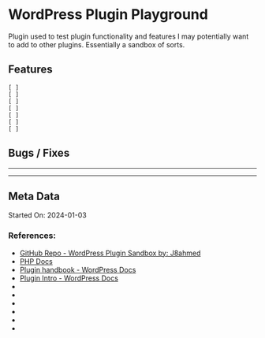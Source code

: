 # WordPress Plugin Playground

Plugin used to test plugin functionality and features I may potentially want to add to other plugins. Essentially a sandbox of sorts.

## Features

```
[ ] 
[ ] 
[ ] 
[ ] 
[ ] 
[ ] 
[ ] 
```

## Bugs / Fixes

--- 


---

## Meta Data

Started On: 2024-01-03

### References:

- [GitHub Repo - WordPress Plugin Sandbox by: J8ahmed](https://github.com/j8ahmed/wordpress-plugin-sandbox)
- [PHP Docs](https://www.php.net/manual/en/)
- [Plugin handbook - WordPress Docs](https://developer.wordpress.org/plugins/)
- [Plugin Intro - WordPress Docs](https://developer.wordpress.org/plugins/intro/)
- []()
- []()
- []()
- []()
- []()
- []()
